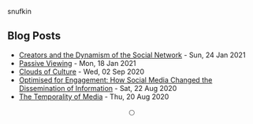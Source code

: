snufkin

## Blog Posts
<!-- blog starts -->
* [Creators and the Dynamism of the Social Network](https://snufk.in/blog/creators-social-networks.html) - Sun, 24 Jan 2021
* [Passive Viewing](https://snufk.in/blog/passive-viewing.html) - Mon, 18 Jan 2021
* [Clouds of Culture](https://snufk.in/blog/clouds-of-culture.html) - Wed, 02 Sep 2020
* [Optimised for Engagement: How Social Media Changed the Dissemination of Information](https://snufk.in/blog/optimised-for-engagement.html) - Sat, 22 Aug 2020
* [The Temporality of Media](https://snufk.in/blog/temporality.html) - Thu, 20 Aug 2020
<!-- blog ends -->

<p align="center">
<!-- moon starts -->
🌕
<!-- moon ends -->
</p>
